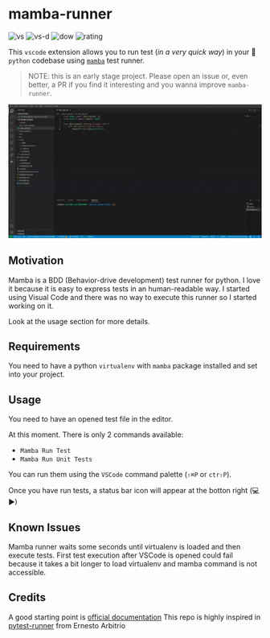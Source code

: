 # mamba-runner

![vs](https://vsmarketplacebadge.apphb.com/version-short/acgri82.mamba-runner.svg) ![vs-d](https://vsmarketplacebadge.apphb.com/installs/acgri82.mamba-runner.svg) ![dow](https://vsmarketplacebadge.apphb.com/downloads/acgri82.mamba-runner.svg) ![rating](https://vsmarketplacebadge.apphb.com/rating-star/acgri82.mamba-runner.svg)

This `vscode` extension allows you to run test (*in a very quick way*) in your 🐍 `python` codebase using [`mamba`](https://github.com/nestorsalceda/mamba) test runner.

> NOTE: this is an early stage project. Please open an issue or, even better, a PR if you find it interesting and you wanna improve `mamba-runner`.

![cmd-palette](https://raw.githubusercontent.com/AlbertodelaCruz/vsc-mamba-runner/main/doc/images/mamba-runner.gif)


## Motivation

Mamba is a BDD (Behavior-drive development) test runner for python. I love it because it is easy to express tests in an human-readable way.
I started using Visual Code and there was no way to execute this runner so I started working on it.

Look at the usage section for more details.

## Requirements

You need to have a python `virtualenv` with `mamba` package installed and set into your project.

## Usage

You need to have an opened test file in the editor.

At this moment. There is only 2 commands available:
- `Mamba Run Test`
- `Mamba Run Unit Tests`

You can run them using the `VSCode` command palette (`⇧⌘P` or `ctr⇧P`).

Once you have run tests, a status bar icon will appear at the botton right (💻▶)

## Known Issues

Mamba runner waits some seconds until virtualenv is loaded and then execute tests. First test execution after VSCode is opened could fail because it takes a bit longer to load virtualenv and mamba command is not accessible.

## Credits

A good starting point is [official documentation](https://code.visualstudio.com/api)
This repo is highly inspired in [pytest-runner](https://github.com/ernestoarbitrio/pytest-runner) from Ernesto Arbitrio
